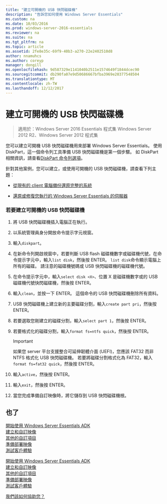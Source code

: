 ```yaml
---
title: "建立可開機的 USB 快閃磁碟機"
description: "告訴您如何使用 Windows Server Essentials"
ms.custom: na
ms.date: 10/03/2016
ms.prod: windows-server-2016-essentials
ms.reviewer: na
ms.suite: na
ms.tgt_pltfrm: na
ms.topic: article
ms.assetid: 2fe8e35c-69f9-40b3-a270-22e2402510d8
author: nnamuhcs
ms.author: coreyp
manager: dongill
ms.openlocfilehash: 9d587329e1141040b2511e1574649f1844dcec90
ms.sourcegitcommit: db290fa07e9d50686667bfba3969e20377548504
ms.translationtype: MT
ms.contentlocale: zh-TW
ms.lasthandoff: 12/12/2017
---
```

# <a name="create-a-bootable-usb-flash-drive"></a>建立可開機的 USB 快閃磁碟機

>適用於：Windows Server 2016 Essentials 程式集 Windows Server 2012 R2、Windows Server 2012 程式集

您可以建立可開機 USB 快閃磁碟機用來部署 Windows Server Essentials。 使用 DiskPart，這一個命令列工具準備 USB 快閃磁碟機是第一個步驟。 如 DiskPart 相關資訊，請查看[DiskPart 命令列選項](https://go.microsoft.com/fwlink/?LinkId=207073)。  
  
 針對其他案例，您可以建立，或使用可開機的 USB 快閃磁碟機，請查看下列主題：  
  
-   [從現有的 client 電腦備份還原完整的系統](https://technet.microsoft.com/library/jj713539.aspx#BKMK_CreateBootable)  
  
-   [還原或修復您執行的 Windows Server Essentials 的伺服器](https://technet.microsoft.com/library/jj593197.aspx#BKMK_Restore_2)  
  
### <a name="to-create-a-bootable-usb-flash-drive"></a>若要建立可開機的 USB 快閃磁碟機  
  
1.  將 USB 快閃磁碟機插入電腦正在執行。  
  
2.  以系統管理員身分開放命令提示字元視窗。  
  
3.  輸入`diskpart`。  
  
4.  在新命令列開啟視窗中，若要判斷 USB flash 磁碟機數字或磁碟機代號，在命令提示字元中，輸入`list disk`，然後按 ENTER。 `list disk`命令顯示電腦上所有的磁碟。 請注意的磁碟機號碼或 USB 快閃磁碟機的磁碟機代號。  
  
5.  在命令提示字元中，輸入`select disk <X>`、位置 X 是磁碟機數字或的 USB 磁碟機代號快閃磁碟機，然後按 ENTER。  
  
6.  輸入`clean`，並按一下 ENTER。 這個命令的 USB 快閃磁碟機刪除所有資料。  
  
7.  USB 快閃磁碟機上建立新的主要磁碟分割，輸入`create part pri`，然後按 ENTER。  
  
8.  若要選取您剛建立的磁碟分割，輸入`select part 1`，然後按 ENTER。  
  
9. 若要格式化的磁碟分割，輸入`format fs=ntfs quick`，然後按 ENTER。  
  
    > [!IMPORTANT]
    >  如果您 server 平台支援整合可延伸韌體介面 (UEFI)，您應該 FAT32 而非 NTFS 格式化 USB 快閃磁碟機。 若要將磁碟分割格式化為 FAT32，輸入`format fs=fat32 quick`，然後按 ENTER。  
  
10. 輸入`active`，然後按 ENTER。  
  
11. 輸入`exit`，然後按 ENTER。  
  
12. 當您完成準備自訂映像時，將它儲存到 USB 快閃磁碟機根。  
  
## <a name="see-also"></a>也了  

 [開始使用 Windows Server Essentials ADK](Getting-Started-with-the-Windows-Server-Essentials-ADK.md)   
 [建立和自訂映像](Creating-and-Customizing-the-Image.md)   
 [其他的自訂項目](Additional-Customizations.md)   
 [準備部署映像](Preparing-the-Image-for-Deployment.md)   
 [測試客戶體驗](Testing-the-Customer-Experience.md)   

 [開始使用 Windows Server Essentials ADK](../install/Getting-Started-with-the-Windows-Server-Essentials-ADK.md)   
 [建立和自訂映像](../install/Creating-and-Customizing-the-Image.md)   
 [其他的自訂項目](../install/Additional-Customizations.md)   
 [準備部署映像](../install/Preparing-the-Image-for-Deployment.md)   
 [測試客戶體驗](../install/Testing-the-Customer-Experience.md)   

 [我們該如何協助您？](https://windows.microsoft.com/windows/support)
